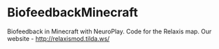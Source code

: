 # BiofeedbackMinecraft
Biofeedback in Minecraft with NeuroPlay. Code for the Relaxis map. Our website - http://relaxismod.tilda.ws/
